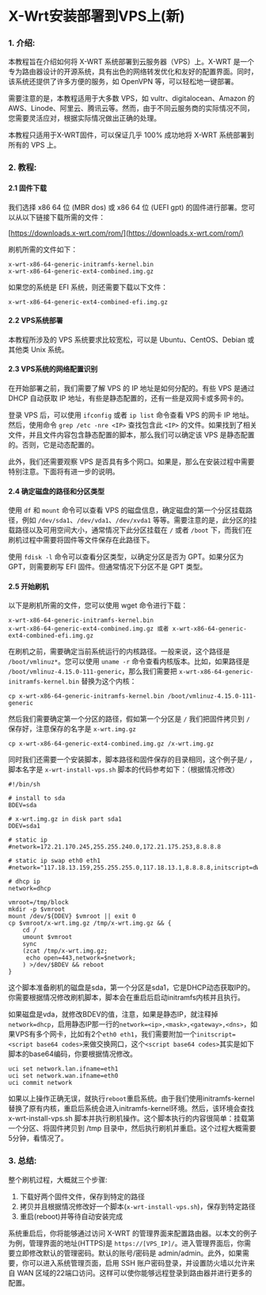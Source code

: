 # X-Wrt安装部署到VPS上(新)

### 1. 介绍:

本教程旨在介绍如何将 X-WRT 系统部署到云服务器（VPS）上。X-WRT 是一个专为路由器设计的开源系统，具有出色的网络转发优化和友好的配置界面。同时，该系统还提供了许多方便的服务，如 OpenVPN 等，可以轻松地一键部署。

需要注意的是，本教程适用于大多数 VPS，如 vultr、digitalocean、Amazon 的 AWS、Linode、阿里云、腾讯云等。然而，由于不同云服务商的实际情况不同，您需要灵活应对，根据实际情况做出正确的处理。

本教程只适用于X-WRT固件，可以保证几乎 100% 成功地将 X-WRT 系统部署到所有的 VPS 上。

### 2. 教程:

#### 2.1 固件下载
我们选择 x86 64 位 (MBR dos) 或 x86 64 位 (UEFI gpt) 的固件进行部署。您可以从以下链接下载所需的文件：

[https://downloads.x-wrt.com/rom/](https://downloads.x-wrt.com/rom/)

刷机所需的文件如下：
```
x-wrt-x86-64-generic-initramfs-kernel.bin
x-wrt-x86-64-generic-ext4-combined.img.gz
```

如果您的系统是 EFI 系统，则还需要下载以下文件：
```
x-wrt-x86-64-generic-ext4-combined-efi.img.gz
```

#### 2.2 VPS系统部署
本教程所涉及的 VPS 系统要求比较宽松，可以是 Ubuntu、CentOS、Debian 或其他类 Unix 系统。

#### 2.3 VPS系统的网络配置识别
在开始部署之前，我们需要了解 VPS 的 IP 地址是如何分配的。有些 VPS 是通过 DHCP 自动获取 IP 地址，有些是静态配置的，还有一些是双网卡或多网卡的。

登录 VPS 后，可以使用 `ifconfig` 或者 `ip list` 命令查看 VPS 的网卡 IP 地址。然后，使用命令 `grep /etc -nre <IP>` 查找包含此 `<IP>` 的文件。如果找到了相关文件，并且文件内容包含静态配置的脚本，那么我们可以确定该 VPS 是静态配置的。否则，它是动态配置的。

此外，我们还需要观察 VPS 是否具有多个网口。如果是，那么在安装过程中需要特别注意。下面将有进一步的说明。

#### 2.4 确定磁盘的路径和分区类型
使用 `df` 和 `mount` 命令可以查看 VPS 的磁盘信息，确定磁盘的第一个分区挂载路径，例如 `/dev/sda1`、`/dev/vda1`、`/dev/xvda1` 等等。需要注意的是，此分区的挂载路径以及可用空间大小，通常情况下此分区挂载在 `/` 或者 `/boot` 下，而我们在刷机过程中需要将固件等文件保存在此路径下。

使用 `fdisk -l` 命令可以查看分区类型，以确定分区是否为 GPT。如果分区为 GPT，则需要刷写 EFI 固件。但通常情况下分区不是 GPT 类型。

#### 2.5 开始刷机
以下是刷机所需的文件，您可以使用 wget 命令进行下载：
```
x-wrt-x86-64-generic-initramfs-kernel.bin
x-wrt-x86-64-generic-ext4-combined.img.gz 或者 x-wrt-x86-64-generic-ext4-combined-efi.img.gz
```

在刷机之前，需要确定当前系统运行的内核路径。一般来说，这个路径是 `/boot/vmlinuz*`。您可以使用 `uname -r` 命令查看内核版本。比如，如果路径是 `/boot/vmlinuz-4.15.0-111-generic`，那么我们需要把 `x-wrt-x86-64-generic-initramfs-kernel.bin` 替换为这个内核：
```
cp x-wrt-x86-64-generic-initramfs-kernel.bin /boot/vmlinuz-4.15.0-111-generic
```

然后我们需要确定第一个分区的路径，假如第一个分区是 `/` 我们把固件拷贝到 `/` 保存好，注意保存的名字是 `x-wrt.img.gz`
```
cp x-wrt-x86-64-generic-ext4-combined.img.gz /x-wrt.img.gz
```

同时我们还需要一个安装脚本，脚本路径和固件保存的目录相同，这个例子是`/` ，脚本名字是 `x-wrt-install-vps.sh` 脚本的代码参考如下：（根据情况修改）
```
#!/bin/sh

# install to sda
BDEV=sda

# x-wrt.img.gz in disk part sda1
DDEV=sda1

# static ip
#network=172.21.170.245,255.255.240.0,172.21.175.253,8.8.8.8

# static ip swap eth0 eth1
#network="117.18.13.159,255.255.255.0,117.18.13.1,8.8.8.8,initscript=dWNpIHNldCBuZXR3b3JrLmxhbi5pZm5hbWU9ZXRoMQp1Y2kgc2V0IG5ldHdvcmsud2FuLmlmbmFtZT1ldGgwCnVjaSBjb21taXQgbmV0d29yawo="

# dhcp ip
network=dhcp

vmroot=/tmp/block
mkdir -p $vmroot
mount /dev/${DDEV} $vmroot || exit 0
cp $vmroot/x-wrt.img.gz /tmp/x-wrt.img.gz && {
	cd /
	umount $vmroot
	sync
	(zcat /tmp/x-wrt.img.gz;
	 echo open=443,network=$network;
	) >/dev/$BDEV && reboot
}
```

这个脚本准备刷机的磁盘是sda，第一个分区是sda1，它是DHCP动态获取IP的。你需要根据情况修改刷机脚本，脚本会在重启后启动initramfs内核并且执行。

如果磁盘是vda，就修改BDEV的值，注意，如果是静态IP，就注释掉`network=dhcp`，启用静态IP那一行的`network=<ip>,<mask>,<gateway>,<dns>`，如果VPS有多个网卡，比如有2个`eth0 eth1`，我们需要附加一个`initscript=<script base64 codes>`来做交换网口，这个`<script base64 codes>`其实是如下脚本的base64编码，你要根据情况修改。
```
uci set network.lan.ifname=eth1
uci set network.wan.ifname=eth0
uci commit network
```

如果以上操作正确无误，就执行`reboot`重启系统。由于我们使用initramfs-kernel替换了原有内核，重启后系统会进入initramfs-kernel环境。然后，该环境会查找 x-wrt-install-vps.sh 脚本并执行刷机操作。这个脚本执行的内容很简单：挂载第一个分区、将固件拷贝到 /tmp 目录中，然后执行刷机并重启。这个过程大概需要5分钟，看情况了。

### 3. 总结:

整个刷机过程，大概就三个步骤:
1. 下载好两个固件文件，保存到特定的路径
2. 拷贝并且根据情况修改好一个脚本(`x-wrt-install-vps.sh`)，保存到特定路径
3. 重启(reboot)并等待自动安装完成

系统重启后，你将能够通过访问 X-WRT 的管理界面来配置路由器。以本文的例子为例，管理界面的地址(HTTPS)是 `https://[VPS_IP]/`。进入管理界面后，你需要立即修改默认的管理密码。默认的账号/密码是 admin/admin。此外，如果需要，你可以进入系统管理页面，启用 SSH 账户密码登录，并设置防火墙以允许来自 WAN 区域的22端口访问。这样可以使你能够远程登录到路由器并进行更多的配置。
